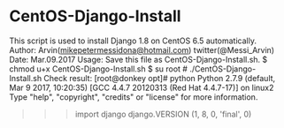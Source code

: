 # CentOS-Django-Install  
This script is used to install Django 1.8 on CentOS 6.5 automatically.  
Author: Arvin(mikepetermessidona@hotmail.com) twitter(@Messi_Arvin)  
Date:   Mar.09.2017
Usage:  Save this file as CentOS-Django-Install.sh. 
        $ chmod u+x CentOS-Django-Install.sh
	      $ su root
        # ./CentOS-Django-Install.sh
Check result:
[root@donkey opt]# python
Python 2.7.9 (default, Mar  9 2017, 10:20:35)
[GCC 4.4.7 20120313 (Red Hat 4.4.7-17)] on linux2
Type "help", "copyright", "credits" or "license" for more information.
>>> import django
>>> django.VERSION
(1, 8, 0, 'final', 0)
>>>
